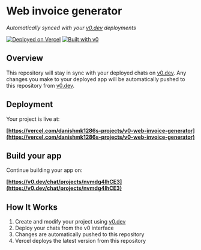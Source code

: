 # Web invoice generator

*Automatically synced with your [v0.dev](https://v0.dev) deployments*

[![Deployed on Vercel](https://img.shields.io/badge/Deployed%20on-Vercel-black?style=for-the-badge&logo=vercel)](https://vercel.com/danishmk1286s-projects/v0-web-invoice-generator)
[![Built with v0](https://img.shields.io/badge/Built%20with-v0.dev-black?style=for-the-badge)](https://v0.dev/chat/projects/nvmdg4lhCE3)

## Overview

This repository will stay in sync with your deployed chats on [v0.dev](https://v0.dev).
Any changes you make to your deployed app will be automatically pushed to this repository from [v0.dev](https://v0.dev).

## Deployment

Your project is live at:

**[https://vercel.com/danishmk1286s-projects/v0-web-invoice-generator](https://vercel.com/danishmk1286s-projects/v0-web-invoice-generator)**

## Build your app

Continue building your app on:

**[https://v0.dev/chat/projects/nvmdg4lhCE3](https://v0.dev/chat/projects/nvmdg4lhCE3)**

## How It Works

1. Create and modify your project using [v0.dev](https://v0.dev)
2. Deploy your chats from the v0 interface
3. Changes are automatically pushed to this repository
4. Vercel deploys the latest version from this repository

